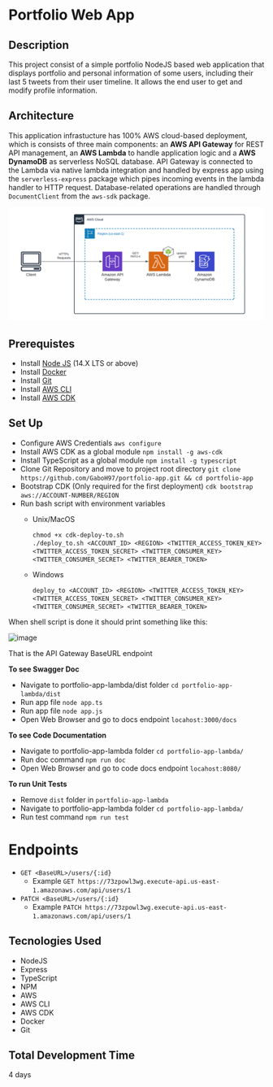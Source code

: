 # Portfolio Web App

## Description

This project consist of a simple portfolio NodeJS based web application that displays portfolio and personal information of some users, including their last 5 tweets from their user timeline. It allows the end user to get and modify profile information.

## Architecture

This application infrastucture has 100% AWS cloud-based deployment, which is consists of three main components: an **AWS API Gateway** for REST API management, an **AWS Lambda** to handle application logic and a **AWS DynamoDB** as serverless NoSQL database. API Gateway is connected to the Lambda via native lambda integration and handled by express app using the `serverless-express` package which pipes incoming events in the lambda handler to HTTP request. Database-related operations are handled through `DocumentClient` from the `aws-sdk` package.

![Portfolio App Architecture Diagram](https://github.com/GaboH97/portfolio-app/blob/main/Portfolio%20App%20Architecture%20Diagram.png?raw=true)


## Prerequistes

* Install [Node JS](https://nodejs.org/es/) (14.X LTS or above)
* Install [Docker](https://docs.docker.com/get-docker/)
* Install [Git](https://git-scm.com)
* Install [AWS CLI](https://docs.aws.amazon.com/cli/latest/userguide/install-cliv2.html)
* Install [AWS CDK](https://docs.aws.amazon.com/cdk/latest/guide/getting_started.html)

## Set Up

* Configure AWS Credentials
`aws configure`
* Install AWS CDK as a global module 
`npm install -g aws-cdk`
* Install TypeScript as a global module
`npm install -g typescript`
* Clone Git Repository and move to project root directory
`git clone https://github.com/GaboH97/portfolio-app.git && cd portfolio-app`
* Bootstrap CDK (Only required for the first deployment)
`cdk bootstrap aws://ACCOUNT-NUMBER/REGION`
* Run bash script with environment variables
    * Unix/MacOS
        ```
        chmod +x cdk-deploy-to.sh
        ./deploy_to.sh <ACCOUNT_ID> <REGION> <TWITTER_ACCESS_TOKEN_KEY> <TWITTER_ACCESS_TOKEN_SECRET> <TWITTER_CONSUMER_KEY> <TWITTER_CONSUMER_SECRET> <TWITTER_BEARER_TOKEN>
        ```
        
    * Windows
        ```
        deploy_to <ACCOUNT_ID> <REGION> <TWITTER_ACCESS_TOKEN_KEY> <TWITTER_ACCESS_TOKEN_SECRET> <TWITTER_CONSUMER_KEY> <TWITTER_CONSUMER_SECRET> <TWITTER_BEARER_TOKEN>
        ``` 

When shell script is done it should print something like this:

![image](https://user-images.githubusercontent.com/20173148/139599511-d92c636f-4dc6-437c-9558-a715d6ddc921.png)

That is the API Gateway BaseURL endpoint

**To see Swagger Doc**

   * Navigate to portfolio-app-lambda/dist folder
   `cd portfolio-app-lambda/dist`
   * Run app file
   `node app.ts`
   * Run app file
   `node app.js`
   * Open Web Browser and go to docs endpoint `locahost:3000/docs`

**To see Code Documentation**
   * Navigate to portfolio-app-lambda folder
   `cd portfolio-app-lambda/`
   * Run doc command
     `npm run doc`
   * Open Web Browser and go to code docs endpoint `locahost:8080/`


**To run Unit Tests**
   
   * Remove `dist` folder in `portfolio-app-lambda`
   * Navigate to portfolio-app-lambda folder
   `cd portfolio-app-lambda/`
   * Run test command 
     `npm run test`

# Endpoints 

* `GET <BaseURL>/users/{:id}`
   * Example `GET https://73zpowl3wg.execute-api.us-east-1.amazonaws.com/api/users/1`
* `PATCH <BaseURL>/users/{:id}`
   * Example `PATCH https://73zpowl3wg.execute-api.us-east-1.amazonaws.com/api/users/1`

## Tecnologies Used

* NodeJS
* Express
* TypeScript
* NPM
* AWS
* AWS CLI
* AWS CDK
* Docker
* Git



## Total Development Time

4 days
